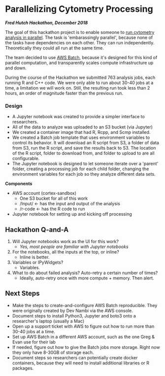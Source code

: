 # Parallelizing Cytometry Processing

***Fred Hutch Hackathon, December 2018***

The goal of this hackathon project is to enable someone to [run cytometry analysis in parallel](https://teams.fhcrc.org/sites/HDC/Lists/Hackathon%20Proposals/DispForm.aspx?ID=10&ContentTypeId=0x010047F16798A81FA44C8BFA5C38D7C0878A ). The task is 'embarassingly parallel', because none of the tasks have dependencies on each other. They can run independently. Theoretically they could all run at the same time.

The team decided to use [AWS Batch](https://aws.amazon.com/batch/), because it's designed for this kind of parallel computation, and transparently scales compute infrastructure up and down. 

During the course of the Hackathon we submitted 763 analysis jobs, each running R and C++ code. We were only able to run about 30-40 jobs at a time, a limitation we will work on. Still, the resulting run took less than 2 hours, an order of magnitude faster than the previous run. 


### Design

* A Jupyter notebook was created to provide a simpler interface to researchers.
* All of the data to analyze was uploaded to an S3 bucket (via Jupyter)
* We created a container image that had R, Rcpp, and Scmp installed. 
* We created a Batch job template that uses environment variables to control its behavior. It will download an R script from S3, a folder of data from S3, run the R script, and save the results back to S3. The location of the R script, folder to download from, and folder to upload to are all configurable.
* The Jupyter notebook is designed to let someone iterate over a 'parent' folder, creating a processing job for each child folder, changing the environment variables for each job so they analyze different data sets.


**Components**

* AWS account (cortex-sandbox)
   * One S3 bucket for all of this work
   * /Input/ <- has the input and output of the analysis
   * /r-code <- has the R code to run
* Jupyter notebook for setting up and kicking off processing



## Hackathon Q-and-A

1. Will Jupyter notebooks work as the UI for this work? 
   * *Yes, most people are familiar with Jupyter notebooks*
2. For the notebooks, all the inputs at the top, or inline?
   * Inline is better.
3. Variables or IPyWidgets?
   * Variables. 
4. What to do about failed analysis? Auto-retry a certain number of times?
   * Ideally, auto-retry once with more compute + memory. Then alert.


## Next Steps

* Make the steps to create-and-configure AWS Batch reproducible. They were originally created by Dev Nambi via the AWS console.
* Document steps to install Python3, Jupyter and boto3 onto a researcher's laptop (usually a Mac)
* Open up a support ticket with AWS to figure out how to run more than 30-40 jobs at a time. 
* Set up AWS Batch in a different AWS account, such as the one Greg & Evan use for their lab
* If needed, figure out how to give the Batch jobs more storage. Right now they only have 8-30GB of storage each. 
* Document steps so researchers can potentially create docker containers, because they will need to install additional libraries or R packages.



